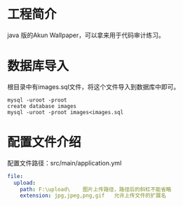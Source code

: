 # 工程简介
java 版的Akun Wallpaper，可以拿来用于代码审计练习。

# 数据库导入
根目录中有images.sql文件，将这个文件导入到数据库中即可。
```mysql
mysql -uroot -proot
create database images
mysql -uroot -proot images<images.sql
```

# 配置文件介绍
配置文件路径：src/main/application.yml

```yml
file:
  upload:
    path: F:\upload\    图片上传路径，路径后的斜杠不能省略
    extension: jpg,jpeg,png,gif   允许上传文件的扩展名
```
